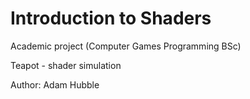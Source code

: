 # Introduction to Shaders
Academic project (Computer Games Programming BSc)

Teapot - shader simulation

Author: Adam Hubble
